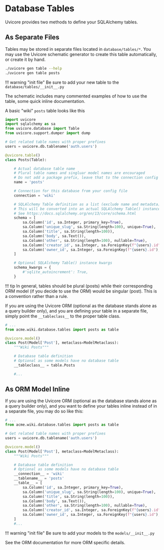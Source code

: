 # Database Tables


Uvicore provides two methods to define your SQLAlchemy tables.


## As Separate Files

Tables may be stored in separate files located in `database/tables/*`.  You may use the Uvicore schematic generator to create this table automatically, or create it by hand.



```bash
./uvicore gen table --help
./uvicore gen table posts
```

!!! warning "init file"
    Be sure to add your new table to the `database/tables/__init__.py`

The schematic includes many commented examples of how to use the table, some quick inline documentation.

A basic "wiki" `posts` table looks like this
```python
import uvicore
import sqlalchemy as sa
from uvicore.database import Table
from uvicore.support.dumper import dump

# Get related table names with proper prefixes
users = uvicore.db.tablename('auth.users')

@uvicore.table()
class Posts(Table):

    # Actual database table name
    # Plural table names and singluar model names are encouraged
    # Do not add a package prefix, leave that to the connection config
    name = 'posts'

    # Connection for this database from your config file
    connection = 'wiki'

    # SQLAlchemy Table definition as a list (exclude name and metadata)
    # This will be converted into an actual SQLAlchemy Table() instance
    # See https://docs.sqlalchemy.org/en/13/core/schema.html
    schema = [
        sa.Column('id', sa.Integer, primary_key=True),
        sa.Column('unique_slug', sa.String(length=100), unique=True),
        sa.Column('title', sa.String(length=100)),
        sa.Column('body', sa.Text()),
        sa.Column('other', sa.String(length=100), nullable=True),
        sa.Column('creator_id', sa.Integer, sa.ForeignKey(f"{users}.id"), nullable=False),
        sa.Column('owner_id', sa.Integer, sa.ForeignKey(f"{users}.id"), nullable=False),
    ]

    # Optional SQLAlchemy Table() instance kwargs
    schema_kwargs = {
        #'sqlite_autoincrement': True,
    }
```

!!! tip
    In general, tables should be plural (posts) while their corresponding ORM model (if you decide to use the ORM) would be singular (post).  This is a convention rather than a rule.


If you are using the Uvicore ORM (optional as the database stands alone as a query builder only), and you are defining your table in a separate file, simply point the `__tableclass__` to the proper table class.

```python
# ...
from acme.wiki.database.tables import posts as table

@uvicore.model()
class Post(Model['Post'], metaclass=ModelMetaclass):
    """Wiki Posts"""

    # Database table definition
    # Optional as some models have no database table
    __tableclass__ = table.Posts

    #...
```


## As ORM Model Inline

If you are using the Uvicore ORM (optional as the database stands alone as a query builder only), and you want to define your tables inline instead of in a separate file, you may do so like this:

```python
# ...
from acme.wiki.database.tables import posts as table

# Get related table names with proper prefixes
users = uvicore.db.tablename('auth.users')

@uvicore.model()
class Post(Model['Post'], metaclass=ModelMetaclass):
    """Wiki Posts"""

    # Database table definition
    # Optional as some models have no database table
    __connection__ = 'wiki'
    __tablename__ = 'posts'
    __table__ = [
        sa.Column('id', sa.Integer, primary_key=True),
        sa.Column('unique_slug', sa.String(length=100), unique=True),
        sa.Column('title', sa.String(length=100)),
        sa.Column('body', sa.Text()),
        sa.Column('other', sa.String(length=100), nullable=True),
        sa.Column('creator_id', sa.Integer, sa.ForeignKey(f"{users}.id"), nullable=False),
        sa.Column('owner_id', sa.Integer, sa.ForeignKey(f"{users}.id"), nullable=False),
    ]
    #...
```

!!! warning "init file"
    Be sure to add your models to the `models/__init__.py`

See the ORM documentation for more ORM specific details.
